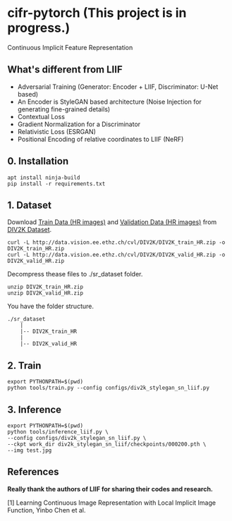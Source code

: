 # cifr-pytorch (This project is in progress.)
Continuous Implicit Feature Representation

## What's different from LIIF
* Adversarial Training (Generator: Encoder + LIIF, Discriminator: U-Net based)
* An Encoder is StyleGAN based architecture (Noise Injection for generating fine-grained details)  
* Contextual Loss  
* Gradient Normalization for a Discriminator  
* Relativistic Loss (ESRGAN)  
* Positional Encoding of relative coordinates to LIIF (NeRF)  

## 0. Installation
```
apt install ninja-build
pip install -r requirements.txt
```

## 1. Dataset
Download 
[Train Data (HR images)](http://data.vision.ee.ethz.ch/cvl/DIV2K/DIV2K_train_HR.zip) 
and 
[Validation Data (HR images)](http://data.vision.ee.ethz.ch/cvl/DIV2K/DIV2K_valid_HR.zip) 
from 
[DIV2K Dataset](https://data.vision.ee.ethz.ch/cvl/DIV2K).  
```
curl -L http://data.vision.ee.ethz.ch/cvl/DIV2K/DIV2K_train_HR.zip -o DIV2K_train_HR.zip
curl -L http://data.vision.ee.ethz.ch/cvl/DIV2K/DIV2K_valid_HR.zip -o DIV2K_valid_HR.zip
```
Decompress thease files to ./sr_dataset folder.  
```
unzip DIV2K_train_HR.zip
unzip DIV2K_valid_HR.zip
```
You have the folder structure.  
```
./sr_dataset
    |
    |-- DIV2K_train_HR
    |
    |-- DIV2K_valid_HR
```

## 2. Train
```
export PYTHONPATH=$(pwd)
python tools/train.py --config configs/div2k_stylegan_sn_liif.py
```

## 3. Inference
```
export PYTHONPATH=$(pwd)
python tools/inference_liif.py \
--config configs/div2k_stylegan_sn_liif.py \
--ckpt work_dir div2k_stylegan_sn_liif/checkpoints/000200.pth \
--img test.jpg
```

## References
**Really thank the authors of LIIF for sharing their codes and research.**  

[1] Learning Continuous Image Representation with Local Implicit Image Function, Yinbo Chen et al.
